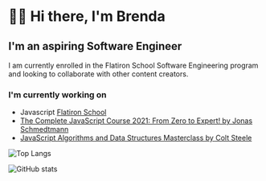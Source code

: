 # 👋🏻 Hi there, I'm Brenda

## I'm an aspiring Software Engineer

I am currently enrolled in the Flatiron School Software Engineering program and looking to collaborate with other content creators.

### I'm currently working on

- Javascript [Flatiron School](https://flatironschool.com)
- [The Complete JavaScript Course 2021: From Zero to Expert! by Jonas Schmedtmann](https://www.udemy.com/share/101WeYAEYbdl5VQngD/)
- [JavaScript Algorithms and Data Structures Masterclass by Colt Steele](https://www.udemy.com/course/js-algorithms-and-data-structures-masterclass/)

![Top Langs](https://github-readme-stats.vercel.app/api/top-langs/?username=ferrufinob&theme=tokyonight)

![GitHub stats](https://github-readme-stats.vercel.app/api?username=ferrufino&show_icons=true&theme=tokyonight)
